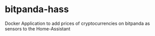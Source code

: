 # bitpanda-hass
Docker Application to add prices of cryptocurrencies on bitpanda as sensors to the Home-Assistant


